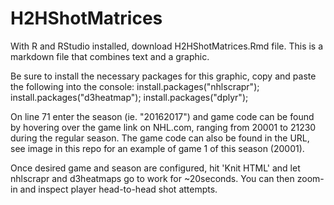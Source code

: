 # H2HShotMatrices

With R and RStudio installed, download H2HShotMatrices.Rmd file. This is a markdown file that combines text and a graphic.

Be sure to install the necessary packages for this graphic, copy and paste the following into the console:
install.packages("nhlscrapr");   install.packages("d3heatmap"); install.packages("dplyr"); 

On line 71 enter the season (ie. "20162017") and game code can be found by hovering over the game link on NHL.com, 
ranging from 20001 to 21230 during the regular season. The game code can also be found in the URL, see image in this repo for an example of game 1 of this season (20001).

Once desired game and season are configured, hit 'Knit HTML' and let nhlscrapr and d3heatmaps go to work for ~20seconds. You can then zoom-in and inspect player head-to-head shot attempts.

